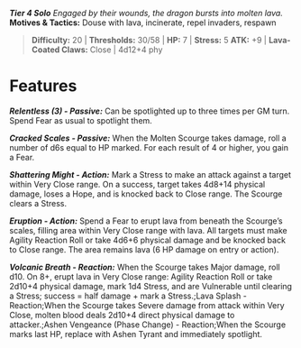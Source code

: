 ***Tier 4 Solo***
*Engaged by their wounds, the dragon bursts into molten lava.*
**Motives & Tactics:** Douse with lava, incinerate, repel invaders, respawn

> **Difficulty:** 20 | **Thresholds:** 30/58 | **HP:** 7 | **Stress:** 5
> **ATK:** +9 | **Lava-Coated Claws:** Close | 4d12+4 phy

# Features

***Relentless (3) - Passive:*** Can be spotlighted up to three times per GM turn. Spend Fear as usual to spotlight them.

***Cracked Scales - Passive:*** When the Molten Scourge takes damage, roll a number of d6s equal to HP marked. For each result of 4 or higher, you gain a Fear.

***Shattering Might - Action:*** Mark a Stress to make an attack against a target within Very Close range. On a success, target takes 4d8+14 physical damage, loses a Hope, and is knocked back to Close range. The Scourge clears a Stress.

***Eruption - Action:*** Spend a Fear to erupt lava from beneath the Scourge’s scales, filling area within Very Close range with lava. All targets must make Agility Reaction Roll or take 4d6+6 physical damage and be knocked back to Close range. The area remains lava (6 HP damage on entry or action).

***Volcanic Breath - Reaction:*** When the Scourge takes Major damage, roll d10. On 8+, erupt lava in Very Close range: Agility Reaction Roll or take 2d10+4 physical damage, mark 1d4 Stress, and are Vulnerable until clearing a Stress; success = half damage + mark a Stress.;Lava Splash - Reaction;When the Scourge takes Severe damage from attack within Very Close, molten blood deals 2d10+4 direct physical damage to attacker.;Ashen Vengeance (Phase Change) - Reaction;When the Scourge marks last HP, replace with Ashen Tyrant and immediately spotlight.
